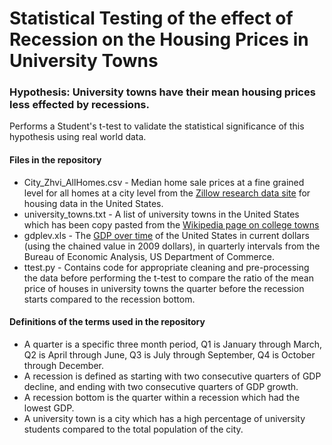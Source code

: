 # Statistical Testing of the effect of Recession on the Housing Prices in University Towns

### Hypothesis: University towns have their mean housing prices less effected by recessions.

Performs a Student's t-test to validate the statistical significance of this hypothesis using real world data.

#### Files in the repository
* City_Zhvi_AllHomes.csv - Median home sale prices at a fine grained level for all homes at a city level from the [Zillow research data site](https://www.zillow.com/research/data/) for housing data in the United States.
* university_towns.txt - A list of university towns in the United States which has been copy pasted from the [Wikipedia page on college towns](https://en.wikipedia.org/wiki/List_of_college_towns#College_towns_in_the_United_States)
* gdplev.xls - The [GDP over time](http://www.bea.gov/data/gdp/gross-domestic-product#gdp) of the United States in current dollars (using the chained value in 2009 dollars), in quarterly intervals from the Bureau of Economic Analysis, US Department of Commerce.
* ttest.py - Contains code for appropriate cleaning and pre-processing the data before performing the t-test to compare the ratio of the mean price of houses in university towns the quarter before the recession starts compared to the recession bottom.

#### Definitions of the terms used in the repository
* A quarter is a specific three month period, Q1 is January through March, Q2 is April through June, Q3 is July through September, Q4 is October through December.
* A recession is defined as starting with two consecutive quarters of GDP decline, and ending with two consecutive quarters of GDP growth.
* A recession bottom is the quarter within a recession which had the lowest GDP.
* A university town is a city which has a high percentage of university students compared to the total population of the city.
